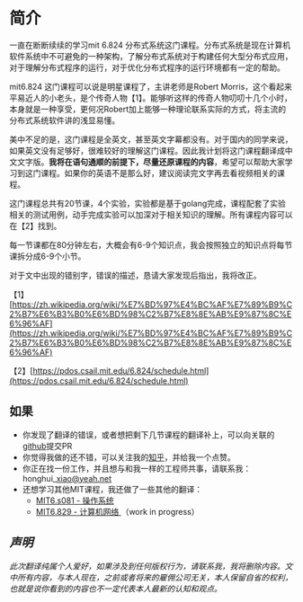 # 简介

一直在断断续续的学习mit 6.824 分布式系统这门课程。分布式系统是现在计算机软件系统中不可避免的一种架构，了解分布式系统对于构建任何大型分布式应用，对于理解分布式程序的运行，对于优化分布式程序的运行环境都有一定的帮助。

mit6.824 这门课程可以说是明星课程了，主讲老师是Robert Morris，这个看起来平易近人的小老头，是个传奇人物【1】。能够听这样的传奇人物叨叨十几个小时，本身就是一种享受，更何况Robert加上能够一种理论联系实际的方式，将主流的分布式系统软件讲的浅显易懂。

美中不足的是，这门课程是全英文，甚至英文字幕都没有。对于国内的同学来说，如果英文没有足够好，很难较好的理解这门课程。因此我计划将这门课程翻译成中文文字版。**我将在语句通顺的前提下，尽量还原课程的内容**，希望可以帮助大家学习到这门课程。如果你的英语不是那么好，建议阅读完文字再去看视频相关的课程。

这门课程总共有20节课，4个实验，实验都是基于golang完成，课程配套了实验相关的测试用例，动手完成实验可以加深对于相关知识的理解。所有课程内容可以在【2】找到。

每一节课都在80分钟左右，大概会有6-9个知识点，我会按照独立的知识点将每节课拆分成6-9个小节。

对于文中出现的错别字，错误的描述，恳请大家发现后指出，我将改正。

【1】[https://zh.wikipedia.org/wiki/%E7%BD%97%E4%BC%AF%E7%89%B9%C2%B7%E6%B3%B0%E6%BD%98%C2%B7%E8%8E%AB%E9%87%8C%E6%96%AF](https://zh.wikipedia.org/wiki/%E7%BD%97%E4%BC%AF%E7%89%B9%C2%B7%E6%B3%B0%E6%BD%98%C2%B7%E8%8E%AB%E9%87%8C%E6%96%AF)

【2】[https://pdos.csail.mit.edu/6.824/schedule.html](https://pdos.csail.mit.edu/6.824/schedule.html)

## 如果

* 你发现了翻译的错误，或者想把剩下几节课程的翻译补上，可以向关联的[github](https://github.com/huihongxiao/MIT6.824)提交PR
* 你觉得我做的还不错，可以关注我的[知乎](https://www.zhihu.com/people/xiao-hong-hui-15)，并给我一个点赞。
* 你正在找一份工作，并且想与和我一样的工程师共事，请联系我：honghui\_xiao@yeah.net
* 还想学习其他MIT课程，我还做了一些其他的翻译：
  * [MIT6.s081 - 操作系统](https://mit-public-courses-cn-translatio.gitbook.io/mit6-s081/)
  * [MIT6.829 - 计算机网络 ](https://mit-public-courses-cn-translatio.gitbook.io/mit6.829/)（work in progress）

## _声明_

_此次翻译纯属个人爱好，如果涉及到任何版权行为，请联系我，我将删除内容。文中所有内容，与本人现在，之前或者将来的雇佣公司无关，本人保留自省的权利，也就是说你看到的内容也不一定代表本人最新的认知和观点。_
